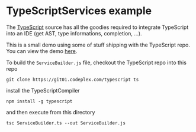 # TypeScriptServices example

The [TypeScript](http://www.typescriptlang.org/) source has all the goodies
required to integrate TypeScript into an IDE (get AST, type informations, completion, ...).

This is a small demo using some of stuff shipping with the TypeScript repo. You can view the demo [here](http://jviereck.github.com/TypeScriptServiceExample/).

To build the `ServiceBuilder.js` file, checkout the TypeScript repo into this repo

```
git clone https://git01.codeplex.com/typescript ts
```

install the TypeScriptCompiler

```
npm install -g typescript
```

and then execute from this directory

```
tsc ServiceBuilder.ts --out ServiceBuilder.js
```